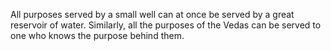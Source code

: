 All purposes served by a small well can at once be served by a great reservoir of water. Similarly, all the purposes of the Vedas can be served to one who knows the purpose behind them.